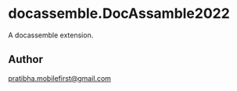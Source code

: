 # docassemble.DocAssamble2022

A docassemble extension.

## Author

pratibha.mobilefirst@gmail.com

